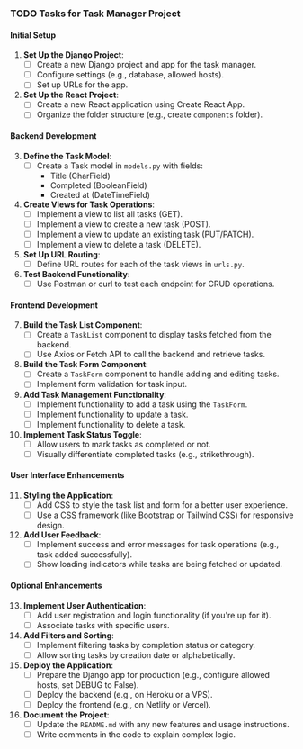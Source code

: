 ### TODO Tasks for Task Manager Project

#### Initial Setup
1. **Set Up the Django Project**:
   - [ ] Create a new Django project and app for the task manager.
   - [ ] Configure settings (e.g., database, allowed hosts).
   - [ ] Set up URLs for the app.

2. **Set Up the React Project**:
   - [ ] Create a new React application using Create React App.
   - [ ] Organize the folder structure (e.g., create `components` folder).

#### Backend Development
3. **Define the Task Model**:
   - [ ] Create a Task model in `models.py` with fields:
     - Title (CharField)
     - Completed (BooleanField)
     - Created at (DateTimeField)

4. **Create Views for Task Operations**:
   - [ ] Implement a view to list all tasks (GET).
   - [ ] Implement a view to create a new task (POST).
   - [ ] Implement a view to update an existing task (PUT/PATCH).
   - [ ] Implement a view to delete a task (DELETE).

5. **Set Up URL Routing**:
   - [ ] Define URL routes for each of the task views in `urls.py`.

6. **Test Backend Functionality**:
   - [ ] Use Postman or curl to test each endpoint for CRUD operations.

#### Frontend Development
7. **Build the Task List Component**:
   - [ ] Create a `TaskList` component to display tasks fetched from the backend.
   - [ ] Use Axios or Fetch API to call the backend and retrieve tasks.

8. **Build the Task Form Component**:
   - [ ] Create a `TaskForm` component to handle adding and editing tasks.
   - [ ] Implement form validation for task input.

9. **Add Task Management Functionality**:
   - [ ] Implement functionality to add a task using the `TaskForm`.
   - [ ] Implement functionality to update a task.
   - [ ] Implement functionality to delete a task.

10. **Implement Task Status Toggle**:
    - [ ] Allow users to mark tasks as completed or not.
    - [ ] Visually differentiate completed tasks (e.g., strikethrough).

#### User Interface Enhancements
11. **Styling the Application**:
    - [ ] Add CSS to style the task list and form for a better user experience.
    - [ ] Use a CSS framework (like Bootstrap or Tailwind CSS) for responsive design.

12. **Add User Feedback**:
    - [ ] Implement success and error messages for task operations (e.g., task added successfully).
    - [ ] Show loading indicators while tasks are being fetched or updated.

#### Optional Enhancements
13. **Implement User Authentication**:
    - [ ] Add user registration and login functionality (if you're up for it).
    - [ ] Associate tasks with specific users.

14. **Add Filters and Sorting**:
    - [ ] Implement filtering tasks by completion status or category.
    - [ ] Allow sorting tasks by creation date or alphabetically.

15. **Deploy the Application**:
    - [ ] Prepare the Django app for production (e.g., configure allowed hosts, set DEBUG to False).
    - [ ] Deploy the backend (e.g., on Heroku or a VPS).
    - [ ] Deploy the frontend (e.g., on Netlify or Vercel).

16. **Document the Project**:
    - [ ] Update the `README.md` with any new features and usage instructions.
    - [ ] Write comments in the code to explain complex logic.